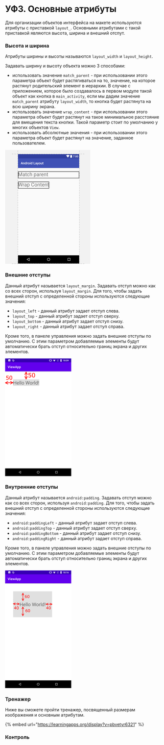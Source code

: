 # УФ3. Основные атрибуты

Для организации объектов интерфейса на макете используются атрибуты с приставкой `layout_`. Основными атрибутами с такой приставкой являются высота, ширина и внешний отспут.

### Высота и ширина

Атрибуты ширины и высоты называются `layout_width` и `layout_height`.

Задавать ширину и высоту объекта можно 3 способами:

* использовать значение `match_parent` - при использовании этого параметра объект будет растягиваться на то, значение, на которое растянут родительский элемент в иерархии. В случае с приложением, которое было создавалось в первом модуле такой объект как кнопка в `main_activity`, если мы дадим значение `match_parent` атрибуту `layout_width`, то кнопка будет растянута на всю ширину экрана.
* использовать значение `wrap_content` - при использовании этого параметра объект будет растянут на такое минимальное расстояние для вмещения текста кнопки. Такой параметр стоит по умолчанию у многих объектов `View`.
* использовать абсолютные значения - при использовании этого параметра объект будет растянут на значение, заданное пользователем.

![&#x420;&#x438;&#x441;. 1. &#x41F;&#x440;&#x438;&#x43C;&#x435;&#x440; &#x438;&#x441;&#x43F;&#x43E;&#x43B;&#x44C;&#x437;&#x43E;&#x432;&#x430;&#x43D;&#x438;&#x44F; match\_parent &#x438; wrap\_content](../../.gitbook/assets/image%20%2821%29.png)

### Внешние отступы

Данный атрибут называется `layout_margin`. Задавать отступ можно как со всех сторон, используя `layout_margin`. Для того, чтобы задать внешний отступ с определенной стороны используются следующие значения:

* `layout_left` - данный атрибут задает отступ слева.
* `layout_top` - данный атрибут задает отступ сверху.
* `layout_bottom` - данный атрибут задает отступ снизу.
* `layout_right` - данный атрибут задает отступ справа.

Кроме того, в панеле управления можно задать внешние отступы по умолчанию. С этим параметром добавляемые элементы будут автоматически брать отступ относительно границ экрана и других элементов.

![&#x420;&#x438;&#x441;. 2. &#x412;&#x435;&#x440;&#x445;&#x43D;&#x438;&#x439; &#x438; &#x43F;&#x440;&#x430;&#x432;&#x44B;&#x439; &#x432;&#x43D;&#x435;&#x448;&#x43D;&#x438;&#x439; &#x43E;&#x442;&#x441;&#x442;&#x443;&#x43F; &#x43F;&#x43E; 50dp](../../.gitbook/assets/image%20%2820%29.png)

### Внутренние отступы

Данный атрибут называется `android:padding`. Задавать отступ можно как со всех сторон, используя `android:padding`. Для того, чтобы задать внешний отступ с определенной стороны используются следующие значения:

* `android:paddingLeft` - данный атрибут задает отступ слева.
* `android:paddingTop` - данный атрибут задает отступ сверху.
* `android:paddingBottom` - данный атрибут задает отступ снизу.
* `android:paddingRight` - данный атрибут задает отступ справа.

Кроме того, в панеле управления можно задать внешние отступы по умолчанию. С этим параметром добавляемые элементы будут автоматически брать отступ относительно границ экрана и других элементов.

![&#x420;&#x438;&#x441;. 3. &#x41F;&#x440;&#x438;&#x43C;&#x435;&#x440; &#x432;&#x43D;&#x443;&#x442;&#x440;&#x435;&#x43D;&#x43D;&#x435;&#x433;&#x43E; &#x434;&#x43E;&#x441;&#x442;&#x443;&#x43F;&#x430;. &#x421;&#x432;&#x435;&#x440;&#x445;&#x443; &#x438; &#x441;&#x43D;&#x438;&#x437;&#x443; &#x43F;&#x43E; 60dp &#x438; &#x441;&#x43B;&#x435;&#x432;&#x430; &#x438; &#x441;&#x43F;&#x440;&#x430;&#x432;&#x430; &#x43F;&#x43E; 40dp](../../.gitbook/assets/vneshnii_otstup.png)

### Тренажер

Ниже вы сможете пройти тренажер, посвященный размерам изображения и основным атрибутам.

{% embed url="https://learningapps.org/display?v=pbvetyr6321" %}

### Контроль





